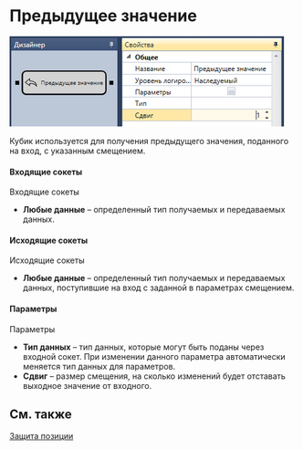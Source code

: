 # Предыдущее значение

![Designer The previous value 00](../images/Designer_previous_value_00.png)

Кубик используется для получения предыдущего значения, поданного на вход, с указанным смещением. 

#### Входящие сокеты

Входящие сокеты

- **Любые данные** – определенный тип получаемых и передаваемых данных.

#### Исходящие сокеты

Исходящие сокеты

- **Любые данные** – определенный тип получаемых и передаваемых данных, поступившие на вход с заданной в параметрах смещением.

#### Параметры

Параметры

- **Тип данных** – тип данных, которые могут быть поданы через входной сокет. При изменении данного параметра автоматически меняется тип данных для параметров.
- **Сдвиг** – размер смещения, на сколько изменений будет отставать выходное значение от входного.

## См. также

[Защита позиции](Designer_Protect_positions.md)
